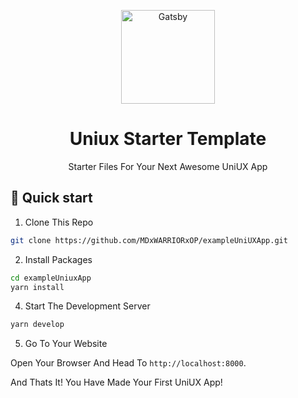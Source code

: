 <p align="center">
<a href="https://circel.co">
    <img alt="Gatsby" src="https://cdn.discordapp.com/attachments/894260496725835776/903648043486834728/circel_logo.png" width="150" />
  </a>
</p>
<h1 align="center">
    Uniux Starter Template
</h1>
<p align="center">
    Starter Files For Your Next Awesome UniUX App
</p>

## 🚀 Quick start

1. Clone This Repo

```bash
git clone https://github.com/MDxWARRIORxOP/exampleUniUXApp.git
```

2. Install Packages

``` bash
cd exampleUniuxApp
yarn install
```

4. Start The Development Server

```bash
yarn develop
```

5. Go To Your Website

Open Your Browser And Head To `http://localhost:8000`.

And Thats It! You Have Made Your First UniUX App!

